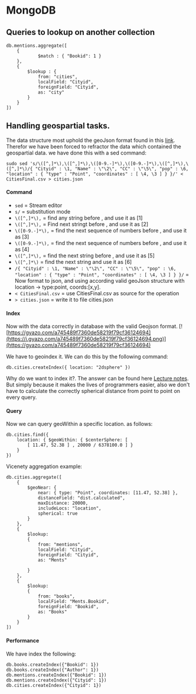 # MongoDB

## Queries to lookup on another collection

```
db.mentions.aggregate([
    {
            $match : { "Bookid": 1 }
    },
    {
        $lookup : {
            from: "cities",
            localField: "Cityid",
            foreignField: "Cityid",
            as: "city"
        }
    }
])
```
## Handling geospartial tasks.
The data structure most uphold the geoJson format found in this [link](https://docs.mongodb.com/manual/reference/geojson/).
Therefor we have been forced to refractor the data which contained the geospartial data. we have done this with a sed command:
```
sudo sed 's/\([^,]*\),\([^,]*\),\([0-9.-]*\),\([0-9.-]*\),\([^,]*\),\([^,]*\)/{ "Cityid" : \1, "Name" : \"\2\", "CC" : \"\5\", "pop" : \6, "location" : { "type" : "Point", "coordinates" : [ \4, \3 ] } }/' < CitiesFinal.csv > cities.json
```
#### Command
- ```sed``` = Stream editor
- ```s/``` = substitution mode
- ```\([^,]*\),``` = find any string before , and use it as [1]
- ```\([^,]*\),``` = Find next stringt before , and use it as [2]
- ```\([0-9.-]*\),``` = find the next sequence of numbers before , and use it as [3]
- ```\([0-9.-]*\),``` = find the next sequence of numbers before , and use it as [4]
- ```\([^,]*\),``` = find the next string before , and use it as [5]
- ```\([^,]*\)``` = find the next string and use it as [6]
- ```/{ "Cityid" : \1, "Name" : \"\2\", "CC" : \"\5\", "pop" : \6, "location" : { "type" : "Point", "coordinates" : [ \4, \3 ] } }/``` = Now format to json, and using according valid geoJson structure with location -> type:point, coords:[x,y].
- ```< CitiesFinal.csv``` = use CitiesFinal.csv as source for the operation
- ```> cities.json``` = write it to file cities.json

#### Index
Now with the data correctly in database with the valid Geojson format.
[![https://gyazo.com/a745489f7360de58219f79cf36124694](https://i.gyazo.com/a745489f7360de58219f79cf36124694.png)](https://gyazo.com/a745489f7360de58219f79cf36124694)

We have to geoindex it. We can do this by the following command:
```
db.cities.createIndex({ location: "2dsphere" })
```

Why do we want to index it?. The answer can be found here [Lecture notes](https://github.com/datsoftlyngby/soft2018spring-databases-teaching-material/blob/master/lecture_notes/03-MongoDB_Modelling.ipynb). But simply because it makes the lives of programmers easier, also we don't have to calculate the correctly spherical distance from point to point on every query.

#### Query
Now we can query geoWithin a specific location. as follows:
```
db.cities.find({
    location: { $geoWithin: { $centerSphere: [
        [ 11.47, 52.38 ] , 20000 / 6378100.0 ] }
    }
})
```

Vicenety aggregation example:
```
db.cities.aggregate([
    {
        $geoNear: {
            near: { type: "Point", coordinates: [11.47, 52.38] },
            distanceField: "dist.calculated",
            maxDistance: 20000,
            includeLocs: "location",
            spherical: true
        }
    },
    {
        $lookup: 
        {
            from: "mentions",
            localField: "Cityid",
            foreignField: "Cityid",
            as: "Ments"
            
        }
    },
    {
        $lookup:
        {
            from: "books",
            localField: "Ments.Bookid",
            foreignField: "Bookid",
            as: "Books"
        }
    }
])
```

#### Performance
We have index the following:

```
db.books.createIndex({"Bookid": 1})
db.books.createIndex({"Author": 1})
db.mentions.createIndex({"Bookid": 1})
db.mentions.createIndex({"Cityid": 1})
db.cities.createIndex({"Cityid": 1})
```

